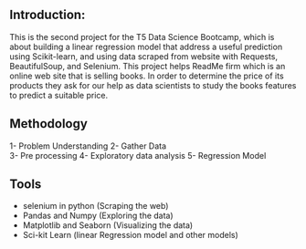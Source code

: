 ## Introduction:
This is the second project for the T5 Data Science Bootcamp, which is about building a linear regression model that address a useful prediction using Scikit-learn, and using data scraped from website with Requests, BeautifulSoup, and Selenium. This project helps ReadMe firm which is an online web site that is selling books. In order to determine the price of its products they ask for our help as data scientists to study the books features to predict a suitable price. 


## Methodology
1- Problem Understanding
2- Gather Data  
3- Pre processing
4- Exploratory data analysis 
5- Regression Model


## Tools
- selenium in python (Scraping the web)
- Pandas and Numpy (Exploring the data)
- Matplotlib and Seaborn (Visualizing the data)
- Sci-kit Learn (linear Regression model and other models)


